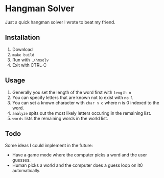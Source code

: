 # Hangman Solver

Just a quick hangman solver I wrote to beat my friend.

## Installation

1. Download
2. `make build`
3. Run with `./hmsolv`
4. Exit with CTRL-C

## Usage

1. Generally you set the length of the word first with `length n`
2. You can specify letters that are known not to exist with `no l`
3. You can set a known character with `char n c` where n is 0 indexed to the word.
4. `analyze` spits out the most likely letters occuring in the remaining list.
5. `words` lists the remaining words in the world list.

## Todo

Some ideas I could implement in the future:

* Have a game mode where the computer picks a word and the user guesses.
* Human picks a world and the computer does a guess loop on it0 automatically.

